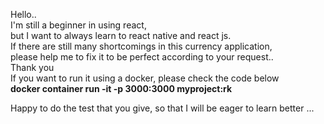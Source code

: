 Hello..<br>
I'm still a beginner in using react,<br>
but I want to always learn to react native and react js.<br>
If there are still many shortcomings in this currency application,<br>
please help me to fix it to be perfect according to your request.. <br>Thank you<br>
If you want to run it using a docker, please check the code below<br>
<b>docker container run -it -p 3000:3000 myproject:rk</b>
<br>

Happy to do the test that you give, so that I will be eager to learn better ...

